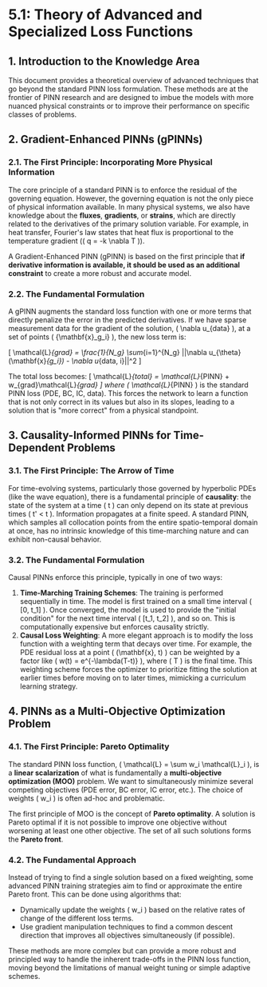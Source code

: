 # 5.1: Theory of Advanced and Specialized Loss Functions

## 1. Introduction to the Knowledge Area

This document provides a theoretical overview of advanced techniques that go beyond the standard PINN loss formulation. These methods are at the frontier of PINN research and are designed to imbue the models with more nuanced physical constraints or to improve their performance on specific classes of problems.

## 2. Gradient-Enhanced PINNs (gPINNs)

### 2.1. The First Principle: Incorporating More Physical Information

The core principle of a standard PINN is to enforce the residual of the governing equation. However, the governing equation is not the only piece of physical information available. In many physical systems, we also have knowledge about the **fluxes**, **gradients**, or **strains**, which are directly related to the derivatives of the primary solution variable. For example, in heat transfer, Fourier's law states that heat flux is proportional to the temperature gradient (\( q = -k \nabla T \)).

A Gradient-Enhanced PINN (gPINN) is based on the first principle that **if derivative information is available, it should be used as an additional constraint** to create a more robust and accurate model.

### 2.2. The Fundamental Formulation

A gPINN augments the standard loss function with one or more terms that directly penalize the error in the predicted derivatives. If we have sparse measurement data for the gradient of the solution, \( \nabla u_{data} \), at a set of points \( \{\mathbf{x}_g_i\} \), the new loss term is:

\[
\mathcal{L}_{grad} = \frac{1}{N_g} \sum_{i=1}^{N_g} ||\nabla u_{\theta}(\mathbf{x}_{g_i}) - \nabla u_{data, i}||^2
\]

The total loss becomes:
\[
\mathcal{L}_{total} = \mathcal{L}_{PINN} + w_{grad}\mathcal{L}_{grad}
\]
where \( \mathcal{L}_{PINN} \) is the standard PINN loss (PDE, BC, IC, data). This forces the network to learn a function that is not only correct in its values but also in its slopes, leading to a solution that is "more correct" from a physical standpoint.

## 3. Causality-Informed PINNs for Time-Dependent Problems

### 3.1. The First Principle: The Arrow of Time

For time-evolving systems, particularly those governed by hyperbolic PDEs (like the wave equation), there is a fundamental principle of **causality**: the state of the system at a time \( t \) can only depend on its state at previous times \( t' < t \). Information propagates at a finite speed. A standard PINN, which samples all collocation points from the entire spatio-temporal domain at once, has no intrinsic knowledge of this time-marching nature and can exhibit non-causal behavior.

### 3.2. The Fundamental Formulation

Causal PINNs enforce this principle, typically in one of two ways:
1.  **Time-Marching Training Schemes**: The training is performed sequentially in time. The model is first trained on a small time interval \( [0, t_1] \). Once converged, the model is used to provide the "initial condition" for the next time interval \( [t_1, t_2] \), and so on. This is computationally expensive but enforces causality strictly.
2.  **Causal Loss Weighting**: A more elegant approach is to modify the loss function with a weighting term that decays over time. For example, the PDE residual loss at a point \( (\mathbf{x}, t) \) can be weighted by a factor like \( w(t) = e^{-\lambda(T-t)} \), where \( T \) is the final time. This weighting scheme forces the optimizer to prioritize fitting the solution at earlier times before moving on to later times, mimicking a curriculum learning strategy.

## 4. PINNs as a Multi-Objective Optimization Problem

### 4.1. The First Principle: Pareto Optimality

The standard PINN loss function, \( \mathcal{L} = \sum w_i \mathcal{L}_i \), is a **linear scalarization** of what is fundamentally a **multi-objective optimization (MOO)** problem. We want to simultaneously minimize several competing objectives (PDE error, BC error, IC error, etc.). The choice of weights \( w_i \) is often ad-hoc and problematic.

The first principle of MOO is the concept of **Pareto optimality**. A solution is Pareto optimal if it is not possible to improve one objective without worsening at least one other objective. The set of all such solutions forms the **Pareto front**.

### 4.2. The Fundamental Approach

Instead of trying to find a single solution based on a fixed weighting, some advanced PINN training strategies aim to find or approximate the entire Pareto front. This can be done using algorithms that:
-   Dynamically update the weights \( w_i \) based on the relative rates of change of the different loss terms.
-   Use gradient manipulation techniques to find a common descent direction that improves all objectives simultaneously (if possible).

These methods are more complex but can provide a more robust and principled way to handle the inherent trade-offs in the PINN loss function, moving beyond the limitations of manual weight tuning or simple adaptive schemes.
